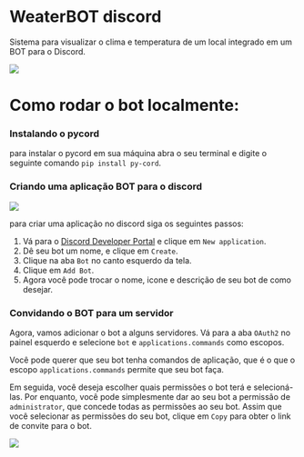 # WeaterBOT discord
Sistema para visualizar o clima e temperatura de um local integrado em um BOT para o Discord.

![](https://cdn.discordapp.com/attachments/1150272954005979156/1150579030899302480/screenshot_weatherbot.png)

# Como rodar o bot localmente:

### Instalando o pycord
para instalar o pycord em sua máquina abra o seu terminal e digite o seguinte comando
```pip install py-cord```.

### Criando uma aplicação BOT para o discord

![](https://gblobscdn.gitbook.com/assets%2F-MjPk-Yu4sOq8KGrr_yG%2F-MjdW3OQnwUhacopqSWw%2F-Mjd_-mxrJCrzmaXrAg8%2Fimage.png?alt=media&token=b8e2ae6c-2290-4d37-ad7c-eb412f3fb00e)

para criar uma aplicação no discord siga os seguintes passos:
1. Vá para o [Discord Developer Portal](https://discord.com/developers/applications) e clique em ```New application```.
2. Dê seu bot um nome, e clique em ```Create```.
3. Clique na aba ```Bot``` no canto esquerdo da tela.
4. Clique em ```Add Bot```.
5. Agora você pode trocar o nome, icone e descrição de seu bot de como desejar.

### Convidando o BOT para um servidor

Agora, vamos adicionar o bot a alguns servidores. Vá para a aba ```OAuth2``` no painel esquerdo e selecione ```bot``` e ```applications.commands``` como escopos.

Você pode querer que seu bot tenha comandos de aplicação, que é o que o escopo ```applications.commands``` permite que seu bot faça.

Em seguida, você deseja escolher quais permissões o bot terá e selecioná-las. Por enquanto, você pode simplesmente dar ao seu bot a permissão de ```administrator```, que concede todas as permissões ao seu bot. Assim que você selecionar as permissões do seu bot, clique em ```Copy``` para obter o link de convite para o bot.

![](https://gblobscdn.gitbook.com/assets%2F-MjPk-Yu4sOq8KGrr_yG%2F-Mk6tNY3LfDkjd6pqdpL%2F-Mk6tkdpddEWoa2jczZk%2Fimage.png?alt=media&token=52c8a29f-a798-48f8-a8c7-4ecca2681f79)
